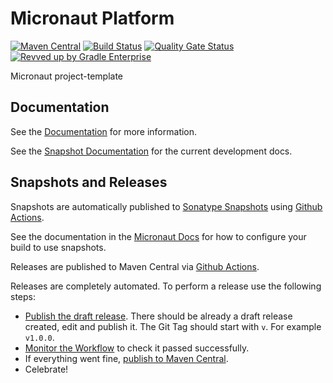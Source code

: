 <!-- Checklist: https://github.com/micronaut-projects/micronaut-core/wiki/New-Module-Checklist -->

# Micronaut Platform

[![Maven Central](https://img.shields.io/maven-central/v/io.micronaut.platform/micronaut-platform.svg?label=Maven%20Central)](https://search.maven.org/search?q=g:%22io.micronaut.platform%22%20AND%20a:%22micronaut-platform%22)
[![Build Status](https://github.com/micronaut-projects/micronaut-platform/workflows/Java%20CI/badge.svg)](https://github.com/micronaut-projects/micronaut-platform/actions)
[![Quality Gate Status](https://sonarcloud.io/api/project_badges/measure?project=micronaut-projects_micronaut-platform&metric=alert_status)](https://sonarcloud.io/summary/new_code?id=micronaut-projects_micronaut-platform)
[![Revved up by Gradle Enterprise](https://img.shields.io/badge/Revved%20up%20by-Gradle%20Enterprise-06A0CE?logo=Gradle&labelColor=02303A)](https://ge.micronaut.io/scans)

Micronaut project-template

## Documentation

See the [Documentation](https://micronaut-projects.github.io/micronaut-platform/latest/guide/) for more information.

See the [Snapshot Documentation](https://micronaut-projects.github.io/micronaut-platform/snapshot/guide/) for the current development docs.

## Snapshots and Releases

Snapshots are automatically published to [Sonatype Snapshots](https://s01.oss.sonatype.org/content/repositories/snapshots/io/micronaut/) using [Github Actions](https://github.com/micronaut-projects/micronaut-platform/actions).

See the documentation in the [Micronaut Docs](https://docs.micronaut.io/latest/guide/index.html#usingsnapshots) for how to configure your build to use snapshots.

Releases are published to Maven Central via [Github Actions](https://github.com/micronaut-projects/micronaut-platform/actions).

Releases are completely automated. To perform a release use the following steps:

* [Publish the draft release](https://github.com/micronaut-projects/micronaut-bom/releases). There should be already a draft release created, edit and publish it. The Git Tag should start with `v`. For example `v1.0.0`.
* [Monitor the Workflow](https://github.com/micronaut-projects/micronaut-bom/actions?query=workflow%3ARelease) to check it passed successfully.
* If everything went fine, [publish to Maven Central](https://github.com/micronaut-projects/micronaut-bom/actions?query=workflow%3A"Maven+Central+Sync").
* Celebrate!
